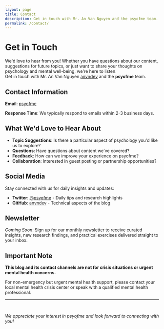 ```yaml
---
layout: page
title: Contact
description: Get in touch with Mr. An Van Nguyen and the psyofme team.
permalink: /contact/
---
```



# Get in Touch

We'd love to hear from you! Whether you have questions about our content, suggestions for future topics, or just want to share your thoughts on psychology and mental well-being, we're here to listen. <br>
Get in touch with Mr. An Van Nguyen [anvndev](https://anvndev.github.io/) and the **psyofme** team.

## Contact Information

**Email**: [psyofme](mailto:psyofme@gmail.com)

**Response Time**: We typically respond to emails within 2-3 business days.

## What We'd Love to Hear About

- **Topic Suggestions**: Is there a particular aspect of psychology you'd like us to explore?
- **Questions**: Have questions about content we've covered?
- **Feedback**: How can we improve your experience on psyofme?
- **Collaboration**: Interested in guest posting or partnership opportunities?

## Social Media

Stay connected with us for daily insights and updates:

- **Twitter**: [@psyofme](https://twitter.com/psyofme) - Daily tips and research highlights
- **GitHub**: [anvndev](https://github.com/anvndev) - Technical aspects of the blog


## Newsletter

*Coming Soon*: Sign up for our monthly newsletter to receive curated insights, new research findings, and practical exercises delivered straight to your inbox.

## Important Note

**This blog and its contact channels are not for crisis situations or urgent mental health concerns.** 


For non-emergency but urgent mental health support, please contact your local mental health crisis center or speak with a qualified mental health professional.

---
<br>

*We appreciate your interest in psyofme and look forward to connecting with you!*